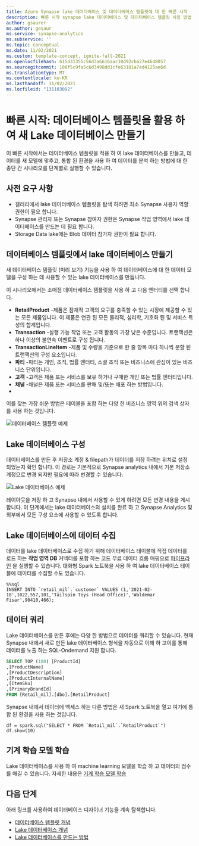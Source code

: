 ```yaml
---
title: Azure Synapse lake 데이터베이스 및 데이터베이스 템플릿에 대 한 빠른 시작
description: 빠른 시작 synapse lake 데이터베이스 및 데이터베이스 템플릿 사용 방법
author: gsaurer
ms.author: gesaur
ms.service: synapse-analytics
ms.subservice: ''
ms.topic: conceptual
ms.date: 11/02/2021
ms.custom: template-concept, ignite-fall-2021
ms.openlocfilehash: 615d31355c56d3a6616aac18d92cba27e4648057
ms.sourcegitcommit: 106f5c9fa5c6d3498dd1cfe63181a7ed4125ae6d
ms.translationtype: MT
ms.contentlocale: ko-KR
ms.lasthandoff: 11/02/2021
ms.locfileid: "131103092"
---
```

# <a name="quickstart-create-a-new-lake-database-leveraging-database-templates"></a>빠른 시작: 데이터베이스 템플릿을 활용 하 여 새 Lake 데이터베이스 만들기

이 빠른 시작에서는 데이터베이스 템플릿을 적용 하 여 lake 데이터베이스를 만들고, 데이터를 새 모델에 맞추고, 통합 된 환경을 사용 하 여 데이터를 분석 하는 방법에 대 한 종단 간 시나리오를 단계별로 실행할 수 있습니다. 

## <a name="prerequisites"></a>사전 요구 사항
- 갤러리에서 lake 데이터베이스 템플릿을 탐색 하려면 최소 Synapse 사용자 역할 권한이 필요 합니다.
- Synapse 관리자 또는 Synapse 참여자 권한은 Synapse 작업 영역에서 lake 데이터베이스를 만드는 데 필요 합니다.
- Storage Data lake에는 Blob 데이터 참가자 권한이 필요 합니다.

## <a name="create-a-lake-database-from-database-templates"></a>데이터베이스 템플릿에서 lake 데이터베이스 만들기

새 데이터베이스 템플릿 (미리 보기) 기능을 사용 하 여 데이터베이스에 대 한 데이터 모델을 구성 하는 데 사용할 수 있는 lake 데이터베이스를 만듭니다. 

이 시나리오에서는 소매점 데이터베이스 템플릿을 사용 하 고 다음 엔터티를 선택 합니다. 
 - **RetailProduct** -제품은 잠재적 고객의 요구를 충족할 수 있는 시장에 제공할 수 있는 모든 제품입니다. 이 제품은 연관 된 모든 물리적, 심리학, 기호화 된 및 서비스 특성의 합계입니다.
 - **Transaction** -실행 가능 작업 또는 고객 활동의 가장 낮은 수준입니다.
트랜잭션은 하나 이상의 불연속 이벤트로 구성 됩니다.
 - **TransactionLineItem** -제품 및 수량을 기준으로 한 줄 항목 마다 하나씩 분할 된 트랜잭션의 구성 요소입니다.
 - **파티** -파티는 개인, 조직, 법률 엔터티, 소셜 조직 또는 비즈니스에 관심이 있는 비즈니스 단위입니다.
 - **고객** -고객은 제품 또는 서비스를 보유 하거나 구매한 개인 또는 법률 엔터티입니다.
 - **채널** -채널은 제품 또는 서비스를 판매 및/또는 배포 하는 방법입니다.
 - 
이를 찾는 가장 쉬운 방법은 테이블을 포함 하는 다양 한 비즈니스 영역 위의 검색 상자를 사용 하는 것입니다. 
 
![데이터베이스 템플릿 예제](./media/quick-start-create-lake-database/model-example.png)

 
## <a name="configure-lake-database"></a>Lake 데이터베이스 구성
 
데이터베이스를 만든 후 저장소 계정 & filepath가 데이터를 저장 하려는 위치로 설정 되었는지 확인 합니다. 이 경로는 기본적으로 Synapse analytics 내에서 기본 저장소 계정으로 변경 되지만 필요에 따라 변경할 수 있습니다. 
  
 ![Lake 데이터베이스 예제](./media/quick-start-create-lake-database/lake-database-example.png)
 
레이아웃을 저장 하 고 Synapse 내에서 사용할 수 있게 하려면 모든 변경 내용을 게시 합니다. 이 단계에서는 lake 데이터베이스의 설치를 완료 하 고 Synapse Analytics 및 외부에서 모든 구성 요소에 사용할 수 있도록 합니다. 

## <a name="ingest-data-to-lake-database"></a>Lake 데이터베이스에 데이터 수집

데이터를 lake 데이터베이스로 수집 하기 위해 데이터베이스 테이블에 직접 데이터를 로드 하는 **작업 영역 DB** 커넥터를 포함 하는 코드 무료 데이터 흐름 매핑으로 [파이프라인](../data-integration/data-integration-data-lake.md) 을 실행할 수 있습니다. 대화형 Spark 노트북을 사용 하 여 lake 데이터베이스 테이블에 데이터를 수집할 수도 있습니다.

```Spark
%%sql
INSERT INTO `retail_mil`.`customer` VALUES (1,'2021-02-18',1022,557,101,'Tailspin Toys (Head Office)','Waldemar Fisar',90410,466);
```

## <a name="query-the-data"></a>데이터 쿼리

Lake 데이터베이스를 만든 후에는 다양 한 방법으로 데이터를 쿼리할 수 있습니다. 현재 Synapse 내에서 새로 만든 lake 데이터베이스 형식을 자동으로 이해 하 고이를 통해 데이터를 노출 하는 SQL-Ondemand 지원 합니다. 

```sql
SELECT TOP (100) [ProductId]
,[ProductName]
,[ProductDescription]
,[ProductInternalName]
,[ItemSku]
,[PrimaryBrandId]
FROM [Retail_mil].[dbo].[RetailProduct]
```

Synapse 내에서 데이터에 액세스 하는 다른 방법은 새 Spark 노트북을 열고 여기에 통합 된 환경을 사용 하는 것입니다.

```spark
df = spark.sql("SELECT * FROM `Retail_mil`.`RetailProduct`")
df.show(10)
```

## <a name="train-machine-learning-models"></a>기계 학습 모델 학습

Lake 데이터베이스를 사용 하 여 machine learning 모델을 학습 하 고 데이터의 점수를 매길 수 있습니다. 자세한 내용은 [기계 학습 모델 학습](../machine-learning/tutorial-automl.md) 

## <a name="next-steps"></a>다음 단계

아래 링크를 사용하여 데이터베이스 디자이너 기능을 계속 탐색합니다.
 - [데이터베이스 템플릿 개념](concepts-database-templates.md)
 - [Lake 데이터베이스 개념](concepts-lake-database.md)
 - [Lake 데이터베이스를 만드는 방법](create-empty-lake-database.md)
